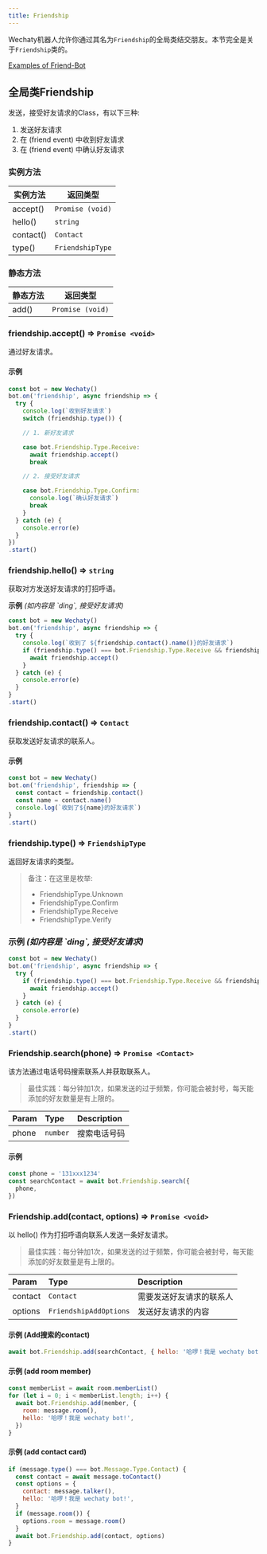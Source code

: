 ```yaml
---
title: Friendship 
---
```


Wechaty机器人允许你通过其名为`Friendship`的全局类结交朋友。本节完全是关于`Friendship`类的。

[Examples of Friend-Bot](https://github.com/wechaty/wechaty/blob/1523c5e02be46ebe2cc172a744b2fbe53351540e/examples/friend-bot.ts)

## 全局类Friendship

发送，接受好友请求的Class，有以下三种:

1. 发送好友请求
2. 在 \(friend event\) 中收到好友请求
3. 在 \(friend event\) 中确认好友请求

### 实例方法

| 实例方法 | 返回类型      |
|------------------|------------------|
| accept()         | `Promise (void)` |
| hello()          | `string`         |
| contact()        | `Contact`        |
| type()           | `FriendshipType`  |

### 静态方法

| 静态方法 | 返回类型      |
|----------------|------------------|
| add()          | `Promise (void)` |

### friendship.accept\(\) ⇒ `Promise <void>`

通过好友请求。

#### 示例

```javascript
const bot = new Wechaty()
bot.on('friendship', async friendship => {
  try {
    console.log(`收到好友请求`)
    switch (friendship.type()) {

    // 1. 新好友请求

    case bot.Friendship.Type.Receive:
      await friendship.accept()
      break

    // 2. 接受好友请求

    case bot.Friendship.Type.Confirm:
      console.log(`确认好友请求`)
      break
    }
  } catch (e) {
    console.error(e)
  }
})
.start()
```

### friendship.hello\(\) ⇒ `string`

获取对方发送好友请求的打招呼语。

**示例** _\(如内容是 \`ding\`, 接受好友请求\)_

```javascript
const bot = new Wechaty()
bot.on('friendship', async friendship => {
  try {
    console.log(`收到了 ${friendship.contact().name()}的好友请求`)
    if (friendship.type() === bot.Friendship.Type.Receive && friendship.hello() === 'ding') {
      await friendship.accept()
    }
  } catch (e) {
    console.error(e)
  }
}
.start()
```

### friendship.contact\(\) ⇒ `Contact`

获取发送好友请求的联系人。

#### 示例

```javascript
const bot = new Wechaty()
bot.on('friendship', friendship => {
  const contact = friendship.contact()
  const name = contact.name()
  console.log(`收到了${name}的好友请求`)
}
.start()
```

### friendship.type\(\) ⇒ `FriendshipType`

返回好友请求的类型。

> 备注：在这里是枚举:
>
> * FriendshipType.Unknown
> * FriendshipType.Confirm
> * FriendshipType.Receive
> * FriendshipType.Verify

### 示例  _\(如内容是 \`ding\`, 接受好友请求\)_

```javascript
const bot = new Wechaty()
bot.on('friendship', async friendship => {
  try {
    if (friendship.type() === bot.Friendship.Type.Receive && friendship.hello() === 'ding') {
      await friendship.accept()
    }
  } catch (e) {
    console.error(e)
  }
}
.start()
```

### Friendship.search\(phone\) ⇒ `Promise <Contact>`

该方法通过电话号码搜索联系人并获取联系人。
> 最佳实践：每分钟加1次，如果发送的过于频繁，你可能会被封号，每天能添加的好友数量是有上限的。

| Param | Type | Description |
| :--- | :--- | :--- |
| phone | `number` | 搜索电话号码 |

#### 示例

```javascript
const phone = '131xxx1234'
const searchContact = await bot.Friendship.search({
  phone,
})
```

### Friendship.add\(contact, options\) ⇒ `Promise <void>`

以 hello() 作为打招呼语向联系人发送一条好友请求。
> 最佳实践：每分钟加1次，如果发送的过于频繁，你可能会被封号，每天能添加的好友数量是有上限的。

| Param | Type | Description |
| :--- | :--- | :--- |
| contact | `Contact` | 需要发送好友请求的联系人 |
| options | `FriendshipAddOptions` | 发送好友请求的内容 |

#### 示例 \(Add搜索的contact\)

```javascript
await bot.Friendship.add(searchContact, { hello: '哈啰！我是 wechaty bot!' })
```

#### 示例 \(add room member\)

```javascript
const memberList = await room.memberList()
for (let i = 0; i < memberList.length; i++) {
  await bot.Friendship.add(member, {
    room: message.room(),
    hello: '哈啰！我是 wechaty bot!',
  })
}

```

#### 示例 \(add contact card\)

```javascript
if (message.type() === bot.Message.Type.Contact) {
  const contact = await message.toContact()
  const options = {
    contact: message.talker(),
    hello: '哈啰！我是 wechaty bot!',
  }
  if (message.room()) {
    options.room = message.room()
  }
  await bot.Friendship.add(contact, options)
}
```
